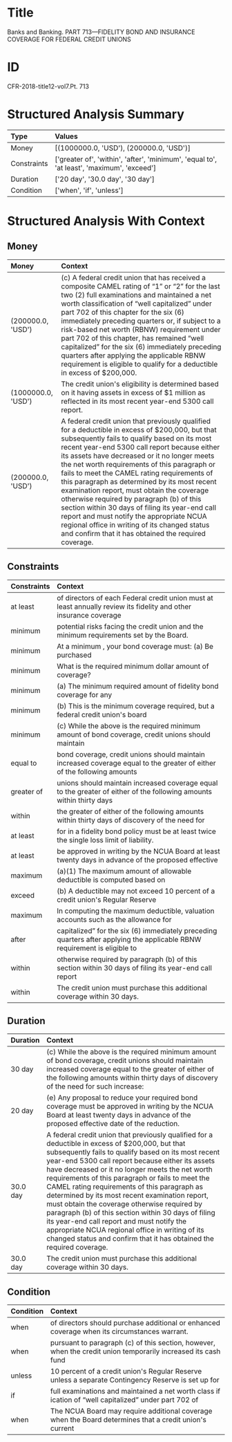 # Title

 Banks and Banking. PART 713—FIDELITY BOND AND INSURANCE COVERAGE FOR FEDERAL CREDIT UNIONS


# ID

 CFR-2018-title12-vol7.Pt. 713


# Structured Analysis Summary

| Type        | Values                                                                                    |
|:------------|:------------------------------------------------------------------------------------------|
| Money       | [(1000000.0, 'USD'), (200000.0, 'USD')]                                                   |
| Constraints | ['greater of', 'within', 'after', 'minimum', 'equal to', 'at least', 'maximum', 'exceed'] |
| Duration    | ['20 day', '30.0 day', '30 day']                                                          |
| Condition   | ['when', 'if', 'unless']                                                                  |


# Structured Analysis With Context

 


## Money

| Money              | Context                                                                                                                                                                                                                                                                                                                                                                                                                                                                                                                                                                                                                                                                                           |
|:-------------------|:--------------------------------------------------------------------------------------------------------------------------------------------------------------------------------------------------------------------------------------------------------------------------------------------------------------------------------------------------------------------------------------------------------------------------------------------------------------------------------------------------------------------------------------------------------------------------------------------------------------------------------------------------------------------------------------------------|
| (200000.0, 'USD')  | (c) A federal credit union that has received a composite CAMEL rating of &#8220;1&#8221; or &#8220;2&#8221; for the last two (2) full examinations and maintained a net worth classification of &#8220;well capitalized&#8221; under part 702 of this chapter for the six (6) immediately preceding quarters or, if subject to a risk-based net worth (RBNW) requirement under part 702 of this chapter, has remained &#8220;well capitalized&#8221; for the six (6) immediately preceding quarters after applying the applicable RBNW requirement is eligible to qualify for a deductible in excess of $200,000.                                                                                 |
| (1000000.0, 'USD') | The credit union's eligibility is determined based on it having assets in excess of $1 million as reflected in its most recent year-end 5300 call report.                                                                                                                                                                                                                                                                                                                                                                                                                                                                                                                                         |
| (200000.0, 'USD')  | A federal credit union that previously qualified for a deductible in excess of $200,000, but that subsequently fails to qualify based on its most recent year-end 5300 call report because either its assets have decreased or it no longer meets the net worth requirements of this paragraph or fails to meet the CAMEL rating requirements of this paragraph as determined by its most recent examination report, must obtain the coverage otherwise required by paragraph (b) of this section within 30 days of filing its year-end call report and must notify the appropriate NCUA regional office in writing of its changed status and confirm that it has obtained the required coverage. |


## Constraints

| Constraints   | Context                                                                                                                         |
|:--------------|:--------------------------------------------------------------------------------------------------------------------------------|
| at least      | of directors of each Federal credit union must at least annually review its fidelity and other insurance coverage               |
| minimum       | potential risks facing the credit union and the minimum  requirements set by the Board.                                         |
| minimum       | At a  minimum , your bond coverage must: (a) Be purchased                                                                       |
| minimum       | What is the required  minimum  dollar amount of coverage?                                                                       |
| minimum       | (a) The  minimum required amount of fidelity bond coverage for any                                                              |
| minimum       | (b) This is the  minimum coverage required, but a federal credit union's board                                                  |
| minimum       | (c) While the above is the required  minimum amount of bond coverage, credit unions should maintain                             |
| equal to      | bond coverage, credit unions should maintain increased coverage equal to the greater of either of the following amounts         |
| greater of    | unions should maintain increased coverage equal to the greater of either of the following amounts within thirty days            |
| within        | the greater of either of the following amounts within thirty days of discovery of the need for                                  |
| at least      | for in a fidelity bond policy must be at least  twice the single loss limit of liability.                                       |
| at least      | be approved in writing by the NCUA Board at least twenty days in advance of the proposed effective                              |
| maximum       | (a)(1) The  maximum amount of allowable deductible is computed based on                                                         |
| exceed        | (b) A deductible may not  exceed 10 percent of a credit union's Regular Reserve                                                 |
| maximum       | In computing the  maximum deductible, valuation accounts such as the allowance for                                              |
| after         | capitalized&#8221; for the six (6) immediately preceding quarters after applying the applicable RBNW requirement is eligible to |
| within        | otherwise required by paragraph (b) of this section within 30 days of filing its year-end call report                           |
| within        | The credit union must purchase this additional coverage  within  30 days.                                                       |


## Duration

| Duration   | Context                                                                                                                                                                                                                                                                                                                                                                                                                                                                                                                                                                                                                                                                                           |
|:-----------|:--------------------------------------------------------------------------------------------------------------------------------------------------------------------------------------------------------------------------------------------------------------------------------------------------------------------------------------------------------------------------------------------------------------------------------------------------------------------------------------------------------------------------------------------------------------------------------------------------------------------------------------------------------------------------------------------------|
| 30 day     | (c) While the above is the required minimum amount of bond coverage, credit unions should maintain increased coverage equal to the greater of either of the following amounts within thirty days of discovery of the need for such increase:                                                                                                                                                                                                                                                                                                                                                                                                                                                      |
| 20 day     | (e) Any proposal to reduce your required bond coverage must be approved in writing by the NCUA Board at least twenty days in advance of the proposed effective date of the reduction.                                                                                                                                                                                                                                                                                                                                                                                                                                                                                                             |
| 30.0 day   | A federal credit union that previously qualified for a deductible in excess of $200,000, but that subsequently fails to qualify based on its most recent year-end 5300 call report because either its assets have decreased or it no longer meets the net worth requirements of this paragraph or fails to meet the CAMEL rating requirements of this paragraph as determined by its most recent examination report, must obtain the coverage otherwise required by paragraph (b) of this section within 30 days of filing its year-end call report and must notify the appropriate NCUA regional office in writing of its changed status and confirm that it has obtained the required coverage. |
| 30.0 day   | The credit union must purchase this additional coverage within 30 days.                                                                                                                                                                                                                                                                                                                                                                                                                                                                                                                                                                                                                           |


## Condition

| Condition   | Context                                                                                                           |
|:------------|:------------------------------------------------------------------------------------------------------------------|
| when        | of directors should purchase additional or enhanced coverage when  its circumstances warrant.                     |
| when        | pursuant to paragraph (c) of this section, however, when the credit union temporarily increased its cash fund     |
| unless      | 10 percent of a credit union's Regular Reserve unless a separate Contingency Reserve is set up for                |
| if          | full examinations and maintained a net worth class if ication of &#8220;well capitalized&#8221; under part 702 of |
| when        | The NCUA Board may require additional coverage  when the Board determines that a credit union's current           |


